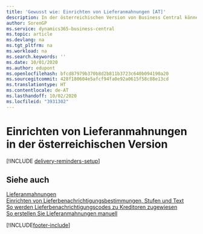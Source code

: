 ```yaml
---
title: 'Gewusst wie: Einrichten von Lieferanmahnungen [AT]'
description: In der österreichischen Version von Business Central können Sie Lieferanmahnungen nutzen, um Verkäufer über verspätete Lieferungen zu mahnen.
author: SorenGP
ms.service: dynamics365-business-central
ms.topic: article
ms.devlang: na
ms.tgt_pltfrm: na
ms.workload: na
ms.search.keywords: ''
ms.date: 10/01/2020
ms.author: edupont
ms.openlocfilehash: bfcd87979b370b8d2b811b3723c640b094190a20
ms.sourcegitcommit: 428f180604e5afcf94fa0e92a0615f58c88e13cd
ms.translationtype: HT
ms.contentlocale: de-AT
ms.lasthandoff: 10/02/2020
ms.locfileid: "3931302"
---
```

# <a name="set-up-delivery-reminders-in-the-austrian-version"></a>Einrichten von Lieferanmahnungen in der österreichischen Version

[!INCLUDE [delivery-reminders-setup](../includes/ATCHDE/delivery-reminders-setup.md)]

## <a name="see-also"></a>Siehe auch

[Lieferanmahnungen](delivery-reminders.md)  
[Einrichten von Lieferbenachrichtigungsbestimmungen, Stufen und Text](how-to-set-up-delivery-reminder-terms-levels-and-text.md)  
[So werden Lieferbenachrichtigungscodes zu Kreditoren zugewiesen](how-to-assign-delivery-reminder-codes-to-vendors.md)  
[So erstellen Sie Lieferanmahnungen manuell](how-to-create-delivery-reminders-manually.md)  


[!INCLUDE[footer-include](../../includes/footer-banner.md)]